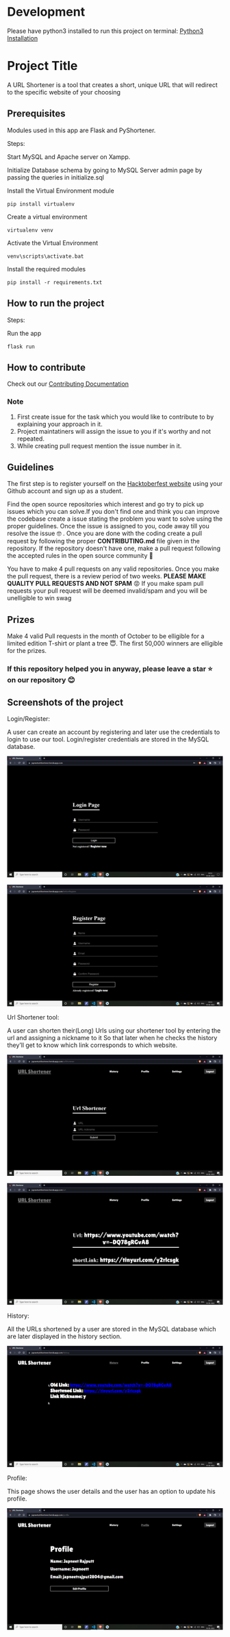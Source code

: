 # Development
Please have python3 installed to run this project on terminal:
[Python3 Installation](https://www.python.org/downloads/)

# Project Title
A URL Shortener is a tool that creates a short, unique URL that will redirect to the specific website of your choosing

## Prerequisites
Modules used in this app are Flask and PyShortener.

Steps:

Start MySQL and Apache server on Xampp.

Initialize Database schema by going to MySQL Server admin page by passing the queries in initialize.sql

Install the Virtual Environment module

    pip install virtualenv

Create a virtual environment

    virtualenv venv

Activate the Virtual Environment

    venv\scripts\activate.bat

Install the required modules

    pip install -r requirements.txt

## How to run the project
<!--Remove the below lines and add yours -->
Steps:

Run the app 

    flask run

## How to contribute
    
Check out our [Contributing Documentation](https://github.com/CMPN-CODECELL/URL-Shortener/blob/main/CONTRIBUTING.md) 

### Note

1. First create issue for the task which you would like to contribute to by explaining your approach in it.
2. Project maintatiners will assign the issue to you if it's worthy and not repeated.
3. While creating pull request mention the issue number in it.

## Guidelines

The first step is to register yourself on the [Hacktoberfest website](https://hacktoberfest.com/) using your Github account and sign up as a student.

Find the open source repositories which interest and go try to pick up issues which you can solve.If you don't find one and think you can improve the codebase create a issue stating the problem you want to solve using the proper guidelines. Once the issue is assigned to you, code away till you resolve the issue :nerd_face: . Once you are done with the coding create a pull request by following the proper **CONTRIBUTING.md** file given in the repository. If the repository doesn't have one, make a pull request following the accepted rules in the open source community :hugs:

You have to make 4 pull requests on any valid repositories. Once you make the pull request, there is a review period of two weeks. **PLEASE MAKE QUALITY PULL REQUESTS AND NOT SPAM** :rage:  If you make spam pull requests your pull request will be deemed invalid/spam and you will be unelligible to win swag 


## Prizes

Make 4 valid Pull requests in the month of October to be elligible for a limited edition T-shirt or plant a tree :innocent:. The first 50,000 winners are elligible for the prizes.

### If this repository helped you in anyway, please leave a star :star: on our repository :blush:

## Screenshots of the project
<!--Remove the below lines and add yours -->
Login/Register:

A user can create an account by registering and later use the credentials to login
to use our tool. Login/register credentials are stored in the MySQL database.

![Login Page](images/Login.png)

![Register Page](images/Register.png)

Url Shortener tool:

A user can shorten their(Long) Urls using our shortener tool by entering the url
and assigning a nickname to it So that later when he checks the history they’ll get to
know which link corresponds to which website.

![Url Shortener](images/UrlShortener.png)

![Url Result](images/Result.png)

History:

All the URLs shortened by a user are stored in the MySQL database which are
later displayed in the history section.

![History](images/History.png)

Profile:

This page shows the user details and the user has an option to update his profile.

![Profile](images/Profile.png)
